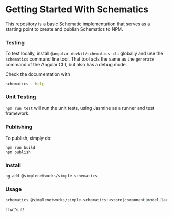 # Getting Started With Schematics

This repository is a basic Schematic implementation that serves as a starting point to create and publish Schematics to NPM.

### Testing

To test locally, install `@angular-devkit/schematics-cli` globally and use the `schematics` command line tool. That tool acts the same as the `generate` command of the Angular CLI, but also has a debug mode.

Check the documentation with

```bash
schematics --help
```

### Unit Testing

`npm run test` will run the unit tests, using Jasmine as a runner and test framework.

### Publishing

To publish, simply do:

```bash
npm run build
npm publish
```

### Install

```bash
ng add @simplenetworks/simple-schematics
```

### Usage

```bash
schematics @simplenetworks/simple-schematics:<store|component|model|laravel-service> --project <project> --name <entity name> --path <dest path> [--model-path <model src path>]
```

That's it!
